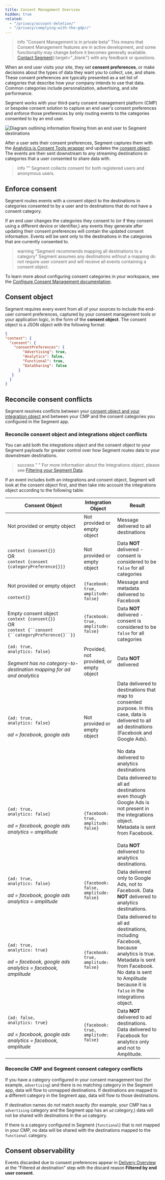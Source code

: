 ```yaml
---
title: Consent Management Overview
hidden: true
related:
  - "/privacy/account-deletion/"
  - "/privacy/complying-with-the-gdpr/"
---
```

> info "Consent Management is in private beta"
> This means that Consent Management features are in active development, and some functionality may change before it becomes generally available. [Contact Segment](https://segment.com/help/contact/){:target="_blank"} with any feedback or questions.

When an end user visits your site, they set **consent preferences**, or make decisions about the types of data they want you to collect, use, and share. These consent preferences are typically presented as a set list of categories that describe how your company intends to use that data. Common categories include personalization, advertising, and site performance.

Segment works with your third-party consent management platform (CMP) or bespoke consent solution to capture an end user's consent preferences and enforce those preferences by only routing events to the categories consented to by an end user. 

![Diagram outlining information flowing from an end user to Segment destinations](/docs/privacy/images/consent-overview.png)

After a user sets their consent preferences, Segment captures them with the [Analytics.js Consent Tools wrapper](https://github.com/segmentio/analytics-next/tree/master/packages/consent/consent-tools) and updates the [consent object](#consent-object). The events are then sent downstream to any streaming destinations in categories that a user consented to share data with.

> info ""
> Segment collects consent for both registered users and anonymous users.

## Enforce consent
Segment routes events with a consent object to the destinations in categories consented to by a user and to destinations that do not have a consent category.

If an end user changes the categories they consent to (or if they consent using a different device or identifier,) any events they generate after updating their consent preferences will contain the updated consent information. Events will be sent only to the destinations in the categories that are currently consented to.

> warning "Segment recommends mapping all destinations to a category"
> Segment assumes any destinations without a mapping do not require user consent and will receive all events containing a consent object. 


<!--- out of scope for Q2: For example, if a user agreed to share their information with you for all categories on their first visit to your site, and then on their next visit to the site only consented to sharing data for functional and advertising purposes but not for analytics or data sharing, a [Track call](/docs/connections/spec/track/) demonstrating their new consent preferences would have the following format:

``` json
{
  "anonymousId": "23adfd82-aa0f-45a7-a756-24f2a7a4c895",
  "type": "track",
  "event": "Segment Consent Preference",
  "userId": "u123",
  "traits": {
     "email": "peter@example.com",
     "phone": "555-555-5555",
  }
  "timestamp": "2023-01-01T00:00:00.000Z",
  "context": {
    "consent": {
      "consentPreferences" : {
   "Advertising": true,
   "Analytics": false,
   "Functional": true,
   "DataSharing": false
}
    }
  }
}
```

> info "Segment Consent Preference is a reserved event name"
> Segment has standardized a series of reserved event names that have special semantic meaning and maps these events to tools that support them. 
>
> See the [Semantic Events](/docs/connections/spec/semantic/) docs for more details.

--->

To learn more about configuring consent categories in your workspace, see the [Configure Consent Management documentation](/docs/privacy/configure-consent-management/).

## Consent object

Segment requires every event from all of your sources to include the end-user consent preferences, captured by your consent management tools or your application logic, in the form of the **consent object**. The consent object is a JSON object with the following format:

```json
{
"context": {
  "consent": {
    "consentPreferences": {
        "Advertising": true,
        "Analytics": false,
        "Functional": true,
        "DataSharing": false
      }
   }
  }
}

```
<!--- Q3 scope: 

### Consent policy version

add to snippet above:"     "version": 1,"

Segment assigns a `version` to your consent object. The `version` describes the version of Segment's consent schema that message used.

A consent conflict flag and the categories consented to by a user are both pulled from the consent object and are visible as traits on a user's profile in Unify. --->


## Reconcile consent conflicts

Segment resolves conflicts between your [consent object and your integration object](#reconcile-consent-object-and-integrations-object-conflicts) and between your CMP and the consent categories you configured in the Segment app. 

### Reconcile consent object and integrations object conflicts

You can add both the integrations object and the consent object to your Segment payloads for greater control over how Segment routes data to your downstream destinations. 

> success " "
> For more information about the Integrations object, please see [Filtering your Segment Data](/docs/guides/filtering-data/#filtering-with-the-integrations-object).

If an event includes both an integrations and consent object, Segment will look at the consent object first, and then take into account the integrations object according to the following table:

| Consent Object                                                                                                  | Integration Object                          | Result |
| --------------------------------------------------------------------------------------------------------------- | ------------------------------------------- | ------ |
| Not provided or empty object                                                                                    | Not provided or empty object                | Message delivered to all destinations |
| `context {consent{}}` <br> OR <br> `context {consent {categoryPreference{}}}`                 | Not provided or empty object | Data **NOT** delivered - consent is considered to be `false` for all categories |
| Not provided or empty object <br><br> `context{}`                                                                   | `{facebook: true,`<br>`amplitude: false}`   | Message and metadata delivered to Facebook |
| Empty consent object <br>`context {consent{}}` <br> OR <br> `context {``consent {``categoryPreference{}``}}`     | `{facebook: true,`<br>`amplitude: false}` | Data **NOT** delivered - consent is considered to be `false` for all categories |
| `{ad: true,` <br>`analytics: false}`<br> <br>_Segment has no category-to-destination mapping for ad and analytics_ | Provided, not provided, or empty object | Data **NOT** delivered |
| `{ad: true,` <br>`analytics: false}`<br> <br>_ad = facebook, google ads_ <br>                                   | Not provided or empty object                | Data delivered to destinations that map to consented purpose. In this case, data is delivered to all ad destinations (Facebook and Google Ads).<br><br> No data delivered to analytics destinations |
| `{ad: true,` <br>`analytics: false}`<br><br>_ad = facebook, google ads_ <br> _analytics = amplitude_ | `{facebook: true,`<br>`amplitude: false}` | Data delivered to all ad destinations even though Google Ads is not present in the integrations object.<br> Metadata is sent from Facebook. <br><br> Data **NOT** delivered to analytics destinations. |
| `{ad: true,` <br>`analytics: false}`<br><br>_ad = facebook, google ads_ <br> _analytics = amplitude_  | `{facebook: false,`<br>`amplitude: false}` | Data delivered only to Google Ads, not to Facebook. Data **NOT** delivered to analytics destinations. |
| `{ad: true,` <br>`analytics: true}`<br><br>_ad = facebook, google ads_ <br> _analytics = facebook, amplitude_ | `{facebook: true,`<br>`amplitude: false}` | Data delivered to all ad destinations, including Facebook, because analytics is true. <br> Metadata is sent from Facebook. <br> No data is sent to Amplitude because it is `false` in the integrations object. |
| `{ad: false,` <br>`analytics: true}` <br><br>_ad = facebook, google ads_ <br> _analytics = facebook, amplitude_ | `{facebook: true,`<br>`amplitude: false}` | Data **NOT** delivered to ad destinations. Data delivered to Facebook for analytics only and not to Amplitude. |

### Reconcile CMP and Segment consent category conflicts

If you have a category configured in your consent management tool (for example, `advertising`) and there is no matching category in the Segment app, data will flow to unmapped destinations. If destinations are mapped to a different category in the Segment app, data will flow to those destinations.

If destination names do not match exactly (for example, your CMP has a `advertising` category and the Segment app has an `ad` category,) data will not be shared with destinations in the `ad` category.

If there is a category configured in Segment (`functional`) that is not mapped in your CMP, no data will be shared with the destinations mapped to the `functional` category. 

## Consent observability

<!--- You can view consent preference events in your [Tracking Plan](/docs/protocols/tracking-plan/create/) and view discarded events in [Delivery Overview](/docs/connections/delivery-overview/). ---> 
<!---### Tracking Plan
### Delivery Overview
out of current scope--->
Events discarded due to consent preferences appear in [Delivery Overview](/docs/connections/delivery-overview/) at the "Filtered at destination" step with the discard reason __Filtered by end user consent__.
